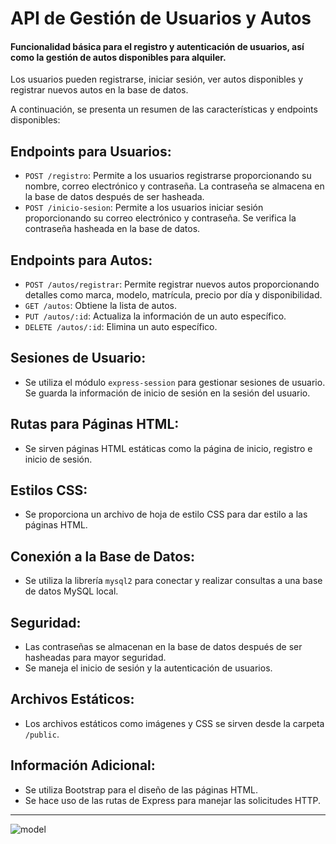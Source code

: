 # API de Gestión de Usuarios y Autos
####  Funcionalidad básica para el registro y autenticación de usuarios, así como la gestión de autos disponibles para alquiler. 
Los usuarios pueden registrarse, iniciar sesión, ver autos disponibles y registrar nuevos autos en la base de datos.

 A continuación, se presenta un resumen de las características y endpoints disponibles:

## Endpoints para Usuarios:

- `POST /registro`: Permite a los usuarios registrarse proporcionando su nombre, correo electrónico y contraseña. La contraseña se almacena en la base de datos después de ser hasheada.
- `POST /inicio-sesion`: Permite a los usuarios iniciar sesión proporcionando su correo electrónico y contraseña. Se verifica la contraseña hasheada en la base de datos.

## Endpoints para Autos:

- `POST /autos/registrar`: Permite registrar nuevos autos proporcionando detalles como marca, modelo, matrícula, precio por día y disponibilidad.
- `GET /autos`: Obtiene la lista de autos.
- `PUT /autos/:id`: Actualiza la información de un auto específico.
- `DELETE /autos/:id`: Elimina un auto específico.

## Sesiones de Usuario:

- Se utiliza el módulo `express-session` para gestionar sesiones de usuario. Se guarda la información de inicio de sesión en la sesión del usuario.

## Rutas para Páginas HTML:

- Se sirven páginas HTML estáticas como la página de inicio, registro e inicio de sesión.

## Estilos CSS:

- Se proporciona un archivo de hoja de estilo CSS para dar estilo a las páginas HTML.

## Conexión a la Base de Datos:

- Se utiliza la librería `mysql2` para conectar y realizar consultas a una base de datos MySQL local.

## Seguridad:

- Las contraseñas se almacenan en la base de datos después de ser hasheadas para mayor seguridad.
- Se maneja el inicio de sesión y la autenticación de usuarios.

## Archivos Estáticos:

- Los archivos estáticos como imágenes y CSS se sirven desde la carpeta `/public`.

## Información Adicional:

- Se utiliza Bootstrap para el diseño de las páginas HTML.
- Se hace uso de las rutas de Express para manejar las solicitudes HTTP.

********************************************************************************************************************************
  ![model](https://github.com/binbashz/NEW-API-CAR-USER/assets/124454895/24696462-9c03-4490-b0ff-a63b3448eb05)
